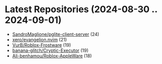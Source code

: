 # Latest Repositories (2024-08-30 .. 2024-09-01)

- [SandroMaglione/pglite-client-server](https://github.com/SandroMaglione/pglite-client-server) (24)
- [xero/evangelion.nvim](https://github.com/xero/evangelion.nvim) (21)
- [VurB/Roblox-Frostware](https://github.com/VurB/Roblox-Frostware) (19)
- [banana-glitch/Cryptic-Executor](https://github.com/banana-glitch/Cryptic-Executor) (19)
- [Ali-benhamou/Roblox-AppleWare](https://github.com/Ali-benhamou/Roblox-AppleWare) (18)

